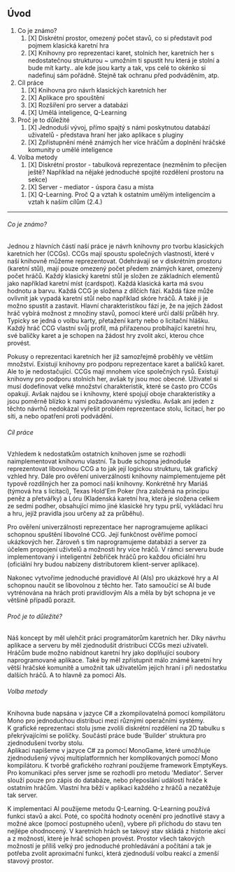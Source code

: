 ## Úvod
1. Co je známo?
    1. [X] Diskrétní prostor, omezený počet stavů, co si představit pod pojmem klasická karetní hra
    1. [X] Knihovny pro reprezentaci karet, stolních her, karetních her s nedostatečnou strukturou ~ umožním ti spustit hru která je stolní a bude mít karty.. ale kde jsou karty a tak, vps celé to okénko si nadefinuj sám pořádně. Stejně tak ochranu před podváděním, atp.
1. Cíl práce
    1. [X] Knihovna pro návrh klasických karetních her
    1. [X] Aplikace pro spouštění
    1. [X] Rozšíření pro server a databázi
    1. [X] Umělá inteligence, Q-Learning
1. Proč je to důležité
    1. [X] Jednoduší vývoj, přímo spajtý s námi poskytnutou databází uživatelů - představa hraní her jako aplikace s pluginy
    1. [X] Zpřístupnění méně známých her více hráčům a doplnění hráčské komunity o umělé inteligence
1. Volba metody
    1. [X] Diskrétní prostor - tabulková reprezentace (nezměním to přecijen ještě? Například na nějaké jednoduché spojité rozdělení prostoru na sekce)
    1. [X] Server - mediator - úspora času a místa
    <!--1. [X] Nebezpečí hrozí u:
        1. Tahů umělé inteligence, kterou asi nebudu pouštět na všech strojích (možná kontrola, pokud budu mít 2 stejně silné stroje a pustím stejný seed) - uživatel by jí mohl upravit, aby hrála tak, jak se mu hodí
        1. Nahlížení do karet, pokud uživatel napíše vlastního klienta-->
    1. [X] Q-Learning. Proč Q a vztah k ostatním umělým inteligencím a vztah k naším cílům (2.4.)

___
###### Co je známo?
Jednou z hlavních částí naší práce je návrh knihovny pro tvorbu klasických karetních her (CCGs). CCGs mají spoustu společných vlastností, které v naší knihovně můžeme reprezentovat. Odehrávají se v diskrétním prostoru (karetní stůl), mají pouze omezený počet předem známých karet, omezený počet hráčů. Každý klasický karetní stůl je složen ze základních elementů jako například karetní míst (cardspot). Každá klasická karta má svou hodnotu a barvu. Každá CCG je složena z dílčích fází. Každá fáze může ovlivnit jak vypadá karetní stůl nebo například skóre hráčů. A také ji je možno spustit a zastavit. Hlavní charakteristikou fází je, že na jejich žádost hráč vybírá možnost z množiny stavů, pomocí které určí další průběh hry. Typicky se jedná o volbu karty, přetažení karty nebo o licitační hlášku. Každý hráč CCG vlastní svůj profil, má přiřazenou probíhající karetní hru, své balíčky karet a je schopen na žádost hry zvolit akci, kterou chce provést.

Pokusy o reprezentaci karetních her již samozřejmě proběhly ve větším množství. Existují knihovny pro podporu reprezentace karet a balíčků karet. Ale to je nedostačující. CCGs mají mnohem více společných rysů. Existují knihovny pro podporu stolních her, avšak ty jsou moc obecné. Uživatel si musí dodefinovat velké množství charakteristik, které se často pro CCGs opakují. Avšak najdou se i knihovny, které spojují oboje charakteristiky a jsou poměrně blízko k nami požadovanému výsledku. Avšak ani jeden z těchto návrhů nedokázal vyřešit problém reprezentace stolu, licitací, her po síti, a nebo opatření proti podvádění.

###### Cíl práce
Vzhledem k nedostatkům ostatních knihoven jsme se rozhodli naimplementovat knihovnu vlastní. Ta bude schopna jednoduše reprezentovat libovolnou CCG a to jak její logickou strukturu, tak grafický vzhled hry. Dále pro ověření univerzálnosti knihovny naimplementujeme pět typově rozdílných her za pomoci naší knihovny. Konkrétně hry Mariáš (týmová hra s licitací), Texas Hold'Em Poker (hra založená na principu peněz a přetvářky) a Lóru (Kladenská karetní hra, která je složena celkem ze sedmi podher, obsahující mimo jiné klasické hry typu prší, vykládací hru a hru, jejíž pravidla jsou určeny až za průběhu).

Pro ověření univerzálnosti reprezentace her naprogramujeme aplikaci schopnou spuštění libovolné CCG. Její funkčnost ověříme pomocí ukázkových her. Zároveň s tím naprogramujeme databázi a server za účelem propojení uživtelů a možnosti hry více hráčů. V rámci serveru bude implementovaný i inteligentní žebříček hráčů pro každou oficiální hru (oficiální hry budou nabízeny distributorem klient-server aplikace).

Nakonec vytvoříme jednoduché pravidlové AI (AIs) pro ukázkové hry a AI schopnou naučit se libovolnou z těchto her. Tato samoučící se AI bude vytrénována na hrách proti pravidlovým AIs a měla by být schopna je ve většině případů porazit.

###### Proč je to důležité?
Náš koncept by měl ulehčit práci programátorům karetních her. Díky návrhu aplikace a serveru by měl zjednodušit dristribuci CCGs mezi uživateli. Hráčům bude možno nabídnout karetní hry jako doplňující soubory naprogramované aplikace. Také by měl zpřístupnit málo známé karetní hry větší hráčské komunitě a umožnit tak uživatelům jejich hraní i při nedostatku dalších hráčů. A to hlavně za pomoci AIs.

###### Volba metody
Knihovna bude napsána v jazyce C# a zkompilovatelná pomocí kompilátoru Mono pro jednoduchou distribuci mezi různými operačními systémy.  
K grafické reprezentaci stolu jsme zvolili diskrétní rozdělení na 2D tabulku s překrývajícími se políčky. Součástí práce bude 'Builder' struktura pro zjednodušení tvorby stolu.  
Aplikaci napíšeme v jazyce C# za pomocí MonoGame, které umožňuje zjednodušený vývoj multiplatformních her komplikovaných pomocí Mono kompilátoru. K tvorbě grafického rozhraní použijeme  framework EmptyKeys.  
Pro komunikaci přes server jsme se rozhodli pro metodu 'Mediator'. Server slouží pouze pro zápis do databáze, nebo přeposlání událostí hráče k ostatním hráčům. Vlastní hra běží v aplikaci každého z hráčů a nezatěžuje tak server.  

K implementaci AI použijeme metodu Q-Learning. Q-Learning používá funkci stavů a akcí. Poté, co spočítá hodnoty ocenění pro jednotlivé stavy a možné akce (pomocí postupného učení), vybere při příchodu do stavu ten nejlépe ohodnocený. V karetních hrách se takový stav skládá z historie akcí a z možností, které je hráč schopen provést. Prostor všech takových možností je příliš velký pro jednoduché prohledávání a počítání a tak je potřeba zvolit aproximační funkci, která zjednoduší volbu reakcí a zmenší stavový prostor.
